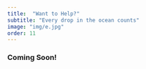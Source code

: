 ```yaml
---
title:  "Want to Help?"
subtitle: "Every drop in the ocean counts"
image: "img/e.jpg"
order: 11
---
```


### Coming Soon!

